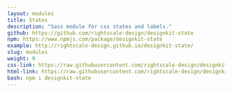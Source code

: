 ```yaml
---
layout: modules
title: States
description: "Sass module for css states and labels."
github: https://github.com/rightscale-design/designkit-state
npm: https://www.npmjs.com/package/designkit-state
example: http://rightscale-design.github.io/designkit-state/
slug: modules
weight: 9
css-link: https://raw.githubusercontent.com/rightscale-design/designkit-state/master/css/designkit-state.css
html-link: https://raw.githubusercontent.com/rightscale-design/designkit-state/master/index.html
bash: npm i designkit-state
---
```


